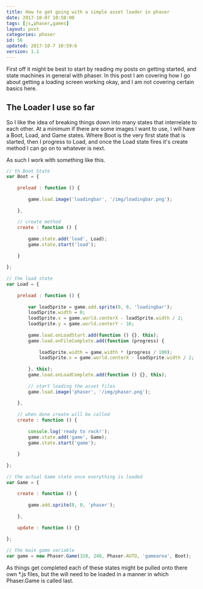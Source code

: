 ```yaml
---
title: How to get going with a simple asset loader in phaser
date: 2017-10-07 10:58:00
tags: [js,phaser,games]
layout: post
categories: phaser
id: 56
updated: 2017-10-7 10:59:6
version: 1.1
---
```


First off it might be best to start by reading my posts on getting started, and state machines in general with phaser. In this post I am covering how I go about getting a loading screen working okay, and I am not covering certain basics here.

<!-- more -->

## The Loader I use so far

So I like the idea of breaking things down into many states that interrelate to each other. At a minimum if there are some images I want to use, I will have a Boot, Load, and Game states. Where Boot is the very first state that is started, then I progress to Load, and once the Load state fires it's create method I can go on to whatever is next.

As such I work with something like this.

```js
// th Boot State
var Boot = {
 
    preload : function () {
 
        game.load.image('loadingbar', '/img/loadingbar.png');
 
    },
 
    // create method
    create : function () {
 
        game.state.add('load', Load);
        game.state.start('load');
 
    }
 
};
 
// the load state
var Load = {
 
    preload : function () {
 
        var loadSprite = game.add.sprite(0, 0, 'loadingbar');
        loadSprite.width = 0;
        loadSprite.x = game.world.centerX - loadSprite.width / 2;
        loadSprite.y = game.world.centerY - 16;
 
        game.load.onLoadStart.add(function () {}, this);
        game.load.onFileComplete.add(function (progress) {
 
            loadSprite.width = game.width * (progress / 100);
            loadSprite.x = game.world.centerX - loadSprite.width / 2;
 
        }, this);
        game.load.onLoadComplete.add(function () {}, this);
 
        // start loading the asset files
        game.load.image('phaser', '/img/phaser.png');
 
    },
 
    // when done create will be called
    create : function () {
 
        console.log('ready to rock!');
        game.state.add('game', Game);
        game.state.start('game');
 
    }
 
};
 
// the actual Game state once everything is loaded
var Game = {
 
    create : function () {
 
        game.add.sprite(0, 0, 'phaser');
 
    },
 
    update : function () {}
 
};
 
// the main game variable
var game = new Phaser.Game(320, 240, Phaser.AUTO, 'gamearea', Boot);
```

As things get completed each of these states might be pulled onto there own *.js files, but the will need to be loaded in a manner in which Phaser.Game is called last.
